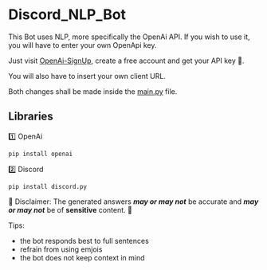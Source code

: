 # Discord_NLP_Bot
This Bot uses NLP, more specifically the OpenAi API.
If you wish to use it, you will have to enter your own OpenApi key.

Just visit [OpenAi-SignUp](https://auth0.openai.com/u/login?state=hKFo2SBvS3UtY01Wd1BuM3JJakpXRDl1X1NFZVNGYkEyUDdaNqFur3VuaXZlcnNhbC1sb2dpbqN0aWTZIGVka3JUNFktcWV5dkRPeU1fVWtycWVRUnFQMkNSb2dYo2NpZNkgRFJpdnNubTJNdTQyVDNLT3BxZHR3QjNOWXZpSFl6d0Q),
create a free account and get your API key 🔑.

You will also have to insert your own client URL.

Both changes shall be made inside the [main.py](https://github.com/b1twe1ser/Discord_NLP_Bot/blob/master/main.py) file.



## Libraries 
1️⃣ OpenAi 
```
pip install openai
```
2️⃣ Discord
```
pip install discord.py
```



🚨 Disclaimer: The generated answers ***may or may not*** be accurate and ***may or may not*** be of **sensitive** content. 🚨

Tips: 
  - the bot responds best to full sentences
  - refrain from using emjois 
  - the bot does not keep context in mind

